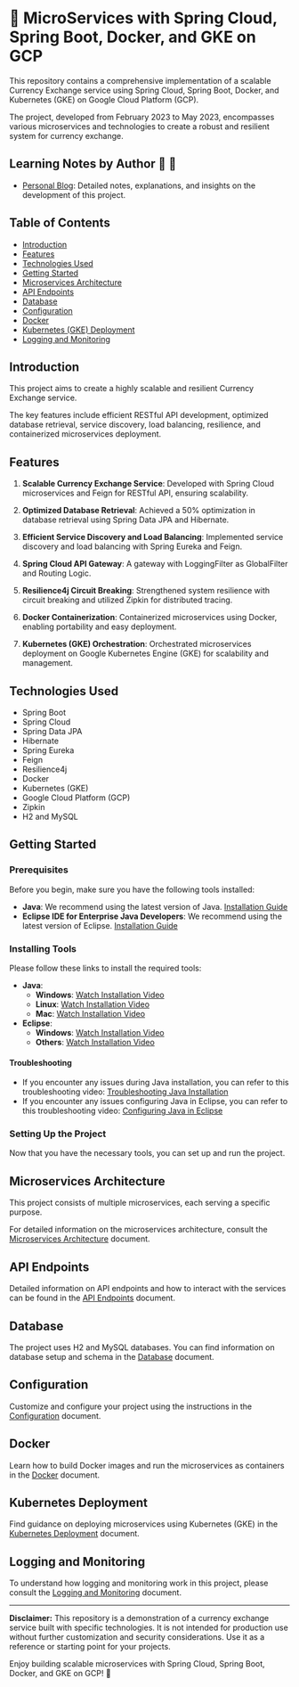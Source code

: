 # :whale:   MicroServices with Spring Cloud, Spring Boot, Docker, and GKE on GCP

This repository contains a comprehensive implementation of a scalable Currency Exchange service using Spring Cloud, Spring Boot, Docker, and Kubernetes (GKE) on Google Cloud Platform (GCP). 

The project, developed from February 2023 to May 2023, encompasses various microservices and technologies to create a robust and resilient system for currency exchange.

## Learning Notes by Author :tada: :raised_hands:

- [Personal Blog](https://sallymicroservices.notion.site/MicroServices-with-Spring-Cloud-Spring-Boot-Docker-and-GKE-GCP-815c38848f064f51ba853b0d01d662d2?pvs=4): Detailed notes, explanations, and insights on the development of this project. 

## Table of Contents
- [Introduction](#introduction)
- [Features](#features)
- [Technologies Used](#technologies-used)
- [Getting Started](#getting-started)
- [Microservices Architecture](#microservices-architecture)
- [API Endpoints](#api-endpoints)
- [Database](#database)
- [Configuration](#configuration)
- [Docker](#docker)
- [Kubernetes (GKE) Deployment](#kubernetes-deployment)
- [Logging and Monitoring](#logging-and-monitoring)

## Introduction
This project aims to create a highly scalable and resilient Currency Exchange service. 

The key features include efficient RESTful API development, optimized database retrieval, service discovery, load balancing, resilience, and containerized microservices deployment.

## Features
1. **Scalable Currency Exchange Service**: Developed with Spring Cloud microservices and Feign for RESTful API, ensuring scalability.

2. **Optimized Database Retrieval**: Achieved a 50% optimization in database retrieval using Spring Data JPA and Hibernate.

3. **Efficient Service Discovery and Load Balancing**: Implemented service discovery and load balancing with Spring Eureka and Feign.

4. **Spring Cloud API Gateway**: A gateway with LoggingFilter as GlobalFilter and Routing Logic.

5. **Resilience4j Circuit Breaking**: Strengthened system resilience with circuit breaking and utilized Zipkin for distributed tracing.

6. **Docker Containerization**: Containerized microservices using Docker, enabling portability and easy deployment.

7. **Kubernetes (GKE) Orchestration**: Orchestrated microservices deployment on Google Kubernetes Engine (GKE) for scalability and management.

## Technologies Used
- Spring Boot
- Spring Cloud
- Spring Data JPA
- Hibernate
- Spring Eureka
- Feign
- Resilience4j
- Docker
- Kubernetes (GKE)
- Google Cloud Platform (GCP)
- Zipkin
- H2 and MySQL
  
## Getting Started

### Prerequisites
Before you begin, make sure you have the following tools installed:

- **Java**: We recommend using the latest version of Java. [Installation Guide](#installing-java)
- **Eclipse IDE for Enterprise Java Developers**: We recommend using the latest version of Eclipse. [Installation Guide](#installing-eclipse)

### Installing Tools
Please follow these links to install the required tools:

- **Java**:
  - **Windows**: [Watch Installation Video](https://www.youtube.com/watch?v=I0SBRWVS0ok)
  - **Linux**: [Watch Installation Video](https://www.youtube.com/watch?v=mHvFpyHK97A)
  - **Mac**: [Watch Installation Video](https://www.youtube.com/watch?v=U3kTdMPlgsY)
- **Eclipse**:
  - **Windows**: [Watch Installation Video](https://www.youtube.com/watch?v=toY06tsME-M)
  - **Others**: [Watch Installation Video](https://www.youtube.com/watch?v=XveQ9Gq41UM)

#### Troubleshooting
- If you encounter any issues during Java installation, you can refer to this troubleshooting video: [Troubleshooting Java Installation](https://www.youtube.com/watch?v=UI_PabQ1YB0)
- If you encounter any issues configuring Java in Eclipse, you can refer to this troubleshooting video: [Configuring Java in Eclipse](https://www.youtube.com/watch?v=8i0r_fcE3L0)

### Setting Up the Project
Now that you have the necessary tools, you can set up and run the project.

## Microservices Architecture

This project consists of multiple microservices, each serving a specific purpose. 

For detailed information on the microservices architecture, consult the [Microservices Architecture](/docs/MICROSERVICES_ARCHITECTURE.md) document.

## API Endpoints
Detailed information on API endpoints and how to interact with the services can be found in the [API Endpoints](/docs/API_ENDPOINTS.md) document.

## Database
The project uses H2 and MySQL databases. You can find information on database setup and schema in the [Database](/docs/DATABASE.md) document.

## Configuration
Customize and configure your project using the instructions in the [Configuration](/docs/CONFIGURATION.md) document.

## Docker
Learn how to build Docker images and run the microservices as containers in the [Docker](/docs/DOCKER.md) document.

## Kubernetes Deployment
Find guidance on deploying microservices using Kubernetes (GKE) in the [Kubernetes Deployment](/docs/KUBERNETES_DEPLOYMENT.md) document.

## Logging and Monitoring
To understand how logging and monitoring work in this project, please consult the [Logging and Monitoring](/docs/LOGGING_AND_MONITORING.md) document.

---

**Disclaimer:** This repository is a demonstration of a currency exchange service built with specific technologies. It is not intended for production use without further customization and security considerations. Use it as a reference or starting point for your projects.

Enjoy building scalable microservices with Spring Cloud, Spring Boot, Docker, and GKE on GCP! :partying_face:
